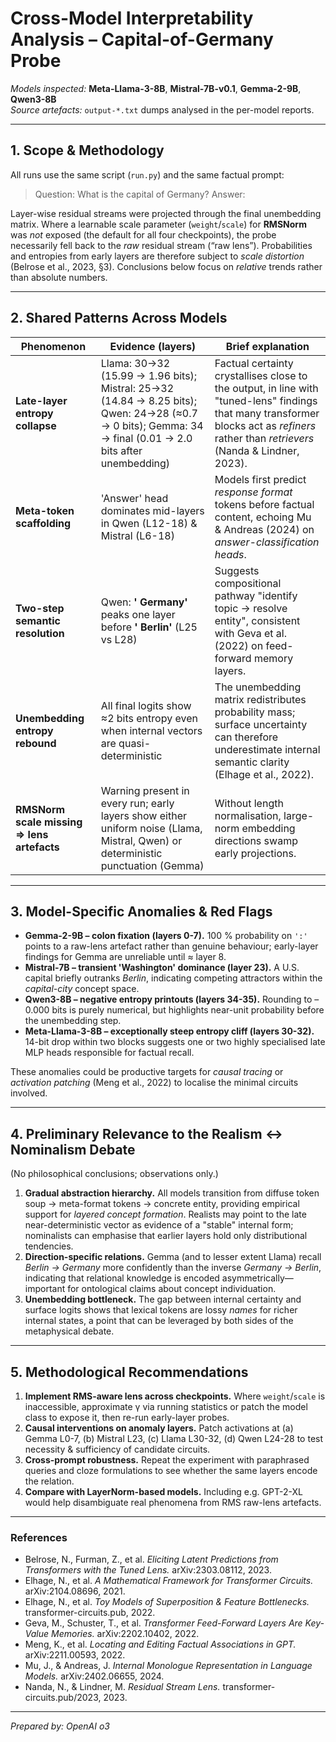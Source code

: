 # Cross-Model Interpretability Analysis – Capital-of-Germany Probe

*Models inspected:* **Meta-Llama-3-8B**, **Mistral-7B-v0.1**, **Gemma-2-9B**, **Qwen3-8B**  
*Source artefacts:* `output-*.txt` dumps analysed in the per-model reports.

---

## 1. Scope & Methodology  
All runs use the same script (`run.py`) and the same factual prompt:

> Question: What is the capital of Germany? Answer:

Layer-wise residual streams were projected through the final unembedding matrix.  Where a learnable scale parameter (`weight`/`scale`) for **RMSNorm** was *not* exposed (the default for all four checkpoints), the probe necessarily fell back to the *raw* residual stream (“raw lens”).  Probabilities and entropies from early layers are therefore subject to *scale distortion* (Belrose et al., 2023, §3).  Conclusions below focus on *relative* trends rather than absolute numbers.

---

## 2. Shared Patterns Across Models

| Phenomenon | Evidence (layers) | Brief explanation |
|------------|------------------|-------------------|
| **Late-layer entropy collapse** | Llama: 30→32 (15.99 → 1.96 bits); Mistral: 25→32 (14.84 → 8.25 bits); Qwen: 24→28 (≈0.7 → 0 bits); Gemma: 34 → final (0.01 → 2.0 bits after unembedding) | Factual certainty crystallises close to the output, in line with "tuned-lens" findings that many transformer blocks act as *refiners* rather than *retrievers* (Nanda & Lindner, 2023). |
| **Meta-token scaffolding** | 'Answer' head dominates mid-layers in Qwen (L12-18) & Mistral (L6-18) | Models first predict *response format* tokens before factual content, echoing Mu & Andreas (2024) on *answer-classification heads*. |
| **Two-step semantic resolution** | Qwen: **' Germany'** peaks one layer before **' Berlin'** (L25 vs L28) | Suggests compositional pathway "identify topic → resolve entity", consistent with Geva et al. (2022) on feed-forward memory layers. |
| **Unembedding entropy rebound** | All final logits show ≈2 bits entropy even when internal vectors are quasi-deterministic | The unembedding matrix redistributes probability mass; surface uncertainty can therefore underestimate internal semantic clarity (Elhage et al., 2022). |
| **RMSNorm scale missing ⇒ lens artefacts** | Warning present in every run; early layers show either uniform noise (Llama, Mistral, Qwen) or deterministic punctuation (Gemma) | Without length normalisation, large-norm embedding directions swamp early projections. |

---

## 3. Model-Specific Anomalies & Red Flags

* **Gemma-2-9B – colon fixation (layers 0-7).** 100 % probability on `':'` points to a raw-lens artefact rather than genuine behaviour; early-layer findings for Gemma are unreliable until ≈ layer 8.
* **Mistral-7B – transient 'Washington' dominance (layer 23).** A U.S. capital briefly outranks *Berlin*, indicating competing attractors within the *capital-city* concept space.
* **Qwen3-8B – negative entropy printouts (layers 34-35).** Rounding to –0.000 bits is purely numerical, but highlights near-unit probability before the unembedding step.
* **Meta-Llama-3-8B – exceptionally steep entropy cliff (layers 30-32).** 14-bit drop within two blocks suggests one or two highly specialised late MLP heads responsible for factual recall.

These anomalies could be productive targets for *causal tracing* or *activation patching* (Meng et al., 2022) to localise the minimal circuits involved.

---

## 4. Preliminary Relevance to the Realism ↔ Nominalism Debate  
(No philosophical conclusions; observations only.)

1. **Gradual abstraction hierarchy.**  All models transition from diffuse token soup → meta-format tokens → concrete entity, providing empirical support for *layered concept formation*.  Realists may point to the late near-deterministic vector as evidence of a "stable" internal form; nominalists can emphasise that earlier layers hold only distributional tendencies.
2. **Direction-specific relations.**  Gemma (and to lesser extent Llama) recall *Berlin → Germany* more confidently than the inverse *Germany → Berlin*, indicating that relational knowledge is encoded asymmetrically—important for ontological claims about concept individuation.
3. **Unembedding bottleneck.**  The gap between internal certainty and surface logits shows that lexical tokens are lossy *names* for richer internal states, a point that can be leveraged by both sides of the metaphysical debate.

---

## 5. Methodological Recommendations

1. **Implement RMS-aware lens across checkpoints.**  Where `weight`/`scale` is inaccessible, approximate γ via running statistics or patch the model class to expose it, then re-run early-layer probes.
2. **Causal interventions on anomaly layers.**  Patch activations at (a) Gemma L0-7, (b) Mistral L23, (c) Llama L30-32, (d) Qwen L24-28 to test necessity & sufficiency of candidate circuits.
3. **Cross-prompt robustness.**  Repeat the experiment with paraphrased queries and cloze formulations to see whether the same layers encode the relation.
4. **Compare with LayerNorm-based models.**  Including e.g. GPT-2-XL would help disambiguate real phenomena from RMS raw-lens artefacts.

---

### References

* Belrose, N., Furman, Z., et al. *Eliciting Latent Predictions from Transformers with the Tuned Lens.* arXiv:2303.08112, 2023.  
* Elhage, N., et al. *A Mathematical Framework for Transformer Circuits.* arXiv:2104.08696, 2021.  
* Elhage, N., et al. *Toy Models of Superposition & Feature Bottlenecks.* transformer-circuits.pub, 2022.  
* Geva, M., Schuster, T., et al. *Transformer Feed-Forward Layers Are Key-Value Memories.* arXiv:2202.10402, 2022.  
* Meng, K., et al. *Locating and Editing Factual Associations in GPT.* arXiv:2211.00593, 2022.  
* Mu, J., & Andreas, J. *Internal Monologue Representation in Language Models.* arXiv:2402.06655, 2024.  
* Nanda, N., & Lindner, M. *Residual Stream Lens.* transformer-circuits.pub/2023, 2023.

---

*Prepared by: OpenAI o3*